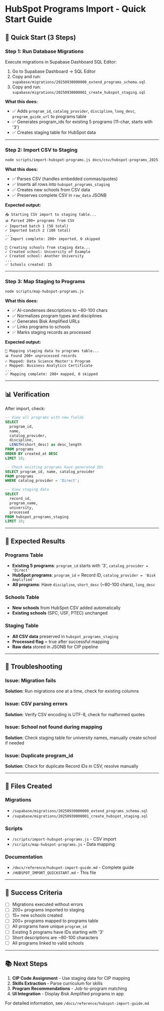# HubSpot Programs Import - Quick Start Guide

## 🚀 Quick Start (3 Steps)

### Step 1: Run Database Migrations

Execute migrations in Supabase Dashboard SQL Editor:

1. Go to Supabase Dashboard → SQL Editor
2. Copy and run: `supabase/migrations/20250930000000_extend_programs_schema.sql`
3. Copy and run: `supabase/migrations/20250930000001_create_hubspot_staging.sql`

**What this does:**
- ✅ Adds `program_id`, `catalog_provider`, `discipline`, `long_desc`, `program_guide_url` to programs table
- ✅ Generates program_ids for existing 5 programs (11-char, starts with '3')
- ✅ Creates staging table for HubSpot data

---

### Step 2: Import CSV to Staging

```bash
node scripts/import-hubspot-programs.js docs/csv/hubspot-programs_2025-09-02-2.csv
```

**What this does:**
- ✅ Parses CSV (handles embedded commas/quotes)
- ✅ Inserts all rows into `hubspot_programs_staging`
- ✅ Creates new schools from CSV data
- ✅ Preserves complete CSV in `raw_data` JSONB

**Expected output:**
```
📥 Starting CSV import to staging table...
📊 Parsed 200+ programs from CSV
✓ Imported batch 1 (50 total)
✓ Imported batch 2 (100 total)
...
✅ Import complete: 200+ imported, 0 skipped

🏫 Creating schools from staging data...
✓ Created school: University of Example
✓ Created school: Another University
...
✅ Schools created: 15
```

---

### Step 3: Map Staging to Programs

```bash
node scripts/map-hubspot-programs.js
```

**What this does:**
- ✅ AI-condenses descriptions to ~80-100 chars
- ✅ Normalizes program types and disciplines
- ✅ Generates Bisk Amplified URLs
- ✅ Links programs to schools
- ✅ Marks staging records as processed

**Expected output:**
```
🔄 Mapping staging data to programs table...
📊 Found 200+ unprocessed records
✓ Mapped: Data Science Master's Program
✓ Mapped: Business Analytics Certificate
...
✅ Mapping complete: 200+ mapped, 0 skipped
```

---

## 📊 Verification

After import, check:

```sql
-- View all programs with new fields
SELECT 
  program_id, 
  name, 
  catalog_provider, 
  discipline,
  LENGTH(short_desc) as desc_length
FROM programs
ORDER BY created_at DESC
LIMIT 10;

-- Check existing programs have generated IDs
SELECT program_id, name, catalog_provider
FROM programs
WHERE catalog_provider = 'Direct';

-- View staging data
SELECT 
  record_id,
  program_name,
  university,
  processed
FROM hubspot_programs_staging
LIMIT 10;
```

---

## 🎯 Expected Results

### Programs Table
- **Existing 5 programs**: `program_id` starts with '3', `catalog_provider = 'Direct'`
- **HubSpot programs**: `program_id` = Record ID, `catalog_provider = 'Bisk Amplified'`
- **All programs**: Have `discipline`, `short_desc` (~80-100 chars), `long_desc`

### Schools Table
- **New schools** from HubSpot CSV added automatically
- **Existing schools** (SPC, USF, PTEC) unchanged

### Staging Table
- **All CSV data** preserved in `hubspot_programs_staging`
- **Processed flag** = true after successful mapping
- **Raw data** stored in JSONB for CIP pipeline

---

## 🔧 Troubleshooting

### Issue: Migration fails
**Solution**: Run migrations one at a time, check for existing columns

### Issue: CSV parsing errors
**Solution**: Verify CSV encoding is UTF-8, check for malformed quotes

### Issue: School not found during mapping
**Solution**: Check staging table for university names, manually create school if needed

### Issue: Duplicate program_id
**Solution**: Check for duplicate Record IDs in CSV, resolve manually

---

## 📁 Files Created

### Migrations
- `/supabase/migrations/20250930000000_extend_programs_schema.sql`
- `/supabase/migrations/20250930000001_create_hubspot_staging.sql`

### Scripts
- `/scripts/import-hubspot-programs.js` - CSV import
- `/scripts/map-hubspot-programs.js` - Data mapping

### Documentation
- `/docs/reference/hubspot-import-guide.md` - Complete guide
- `/HUBSPOT_IMPORT_QUICKSTART.md` - This file

---

## 🎉 Success Criteria

- [ ] Migrations executed without errors
- [ ] 200+ programs imported to staging
- [ ] 15+ new schools created
- [ ] 200+ programs mapped to programs table
- [ ] All programs have unique `program_id`
- [ ] Existing 5 programs have IDs starting with '3'
- [ ] Short descriptions are ~80-100 characters
- [ ] All programs linked to valid schools

---

## 📚 Next Steps

1. **CIP Code Assignment** - Use staging data for CIP mapping
2. **Skills Extraction** - Parse curriculum for skills
3. **Program Recommendations** - Job-to-program matching
4. **UI Integration** - Display Bisk Amplified programs in app

For detailed information, see `/docs/reference/hubspot-import-guide.md`
